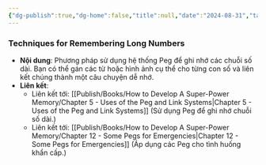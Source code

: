 ```yaml
---
{"dg-publish":true,"dg-home":false,"title":null,"date":"2024-08-31","tags":["#books","#memory","#How_to_Develop_A_Super_Power_Memory"],"Chương":"Chương11","dg-path":"Books/How to Develop A Super-Power Memory/Chapter 11 - Remembering Long Digit Numbers.md","permalink":"/books/how-to-develop-a-super-power-memory/chapter-11-remembering-long-digit-numbers/","dgPassFrontmatter":true,"noteIcon":"","updated":"2025-01-30T14:25:33.557+07:00"}
---
```


### Techniques for Remembering Long Numbers

- **Nội dung**: Phương pháp sử dụng hệ thống Peg để ghi nhớ các chuỗi số dài. Bạn có thể gán các từ hoặc hình ảnh cụ thể cho từng con số và liên kết chúng thành một câu chuyện dễ nhớ.
- **Liên kết**:
    - Liên kết tới: [[Publish/Books/How to Develop A Super-Power Memory/Chapter 5 - Uses of the Peg and Link Systems\|Chapter 5 - Uses of the Peg and Link Systems]] (Sử dụng Peg để ghi nhớ chuỗi số dài.)
    - Liên kết tới: [[Publish/Books/How to Develop A Super-Power Memory/Chapter 12 - Some Pegs for Emergencies\|Chapter 12 - Some Pegs for Emergencies]] (Áp dụng các Peg cho tình huống khẩn cấp.)